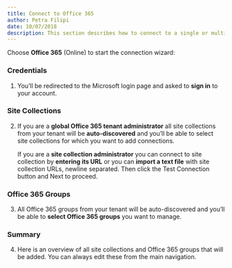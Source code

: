 ```yaml
---  
title: Connect to Office 365
author: Petra Filipi 
date: 10/07/2018 
description: This section describes how to connect to a single or multiple SharePoint Online site collections and Office 365 groups from SysKit Security Manager.
--- 
```

Choose __Office 365__ (Online) to start the connection wizard:

### Credentials
1. You’ll be redirected to the Microsoft login page and asked to __sign in__ to your account.
    
### Site Collections
2. If you are a __global Office 365 tenant administrator__ all site collections from your tenant will be __auto-discovered__ and you’ll be able to select site collections for which you want to add connections.

    If you are a __site collection administrator__ you can connect to site collection by __entering its URL__ or you can __import a text file__ with site collection URLs, newline separated. Then click the Test Connection button and Next to proceed.

### Office 365 Groups
3. All Office 365 groups from your tenant will be auto-discovered and you’ll be able to __select Office 365 groups__ you want to manage.

### Summary
4. Here is an overview of all site collections and Office 365 groups that will be added. You can always edit these from the main navigation.
